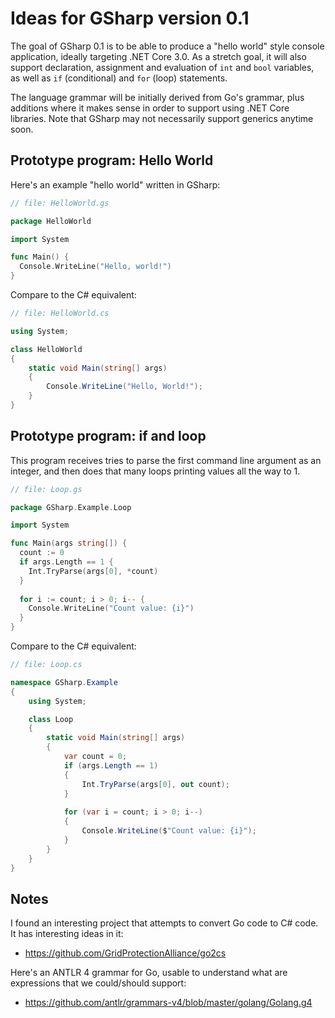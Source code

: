 # Ideas for GSharp version 0.1
The goal of GSharp 0.1 is to be able to produce a "hello world" style console application, ideally targeting .NET Core 3.0. As a stretch goal, it will also support declaration, assignment and evaluation of `int` and `bool` variables, as well as `if` (conditional) and `for` (loop) statements.

The language grammar will be initially derived from Go's grammar, plus additions where it makes sense in order to support using .NET Core libraries. Note that GSharp may not necessarily support generics anytime soon.

## Prototype program: Hello World
Here's an example "hello world" written in GSharp:
```go
// file: HelloWorld.gs

package HelloWorld

import System

func Main() {
  Console.WriteLine("Hello, world!")
}
```

Compare to the C# equivalent:
```csharp
// file: HelloWorld.cs

using System;

class HelloWorld
{
    static void Main(string[] args)
    {
        Console.WriteLine("Hello, World!");
    }
}
```
## Prototype program: if and loop
This program receives tries to parse the first command line argument as an integer, and then does that many loops printing values all the way to 1.
```go
// file: Loop.gs

package GSharp.Example.Loop

import System

func Main(args string[]) {
  count := 0
  if args.Length == 1 {
    Int.TryParse(args[0], *count)
  }
  
  for i := count; i > 0; i-- {
    Console.WriteLine("Count value: {i}")
  }
}
```
Compare to the C# equivalent:
```csharp
// file: Loop.cs

namespace GSharp.Example
{
    using System;

    class Loop
    {
        static void Main(string[] args)
        {
            var count = 0;
            if (args.Length == 1)
            {
                Int.TryParse(args[0], out count);
            }
            
            for (var i = count; i > 0; i--)
            {
                Console.WriteLine($"Count value: {i}");
            }
        }
    }
}
```

## Notes
I found an interesting project that attempts to convert Go code to C# code. It has interesting ideas in it:
  - https://github.com/GridProtectionAlliance/go2cs

Here's an ANTLR 4 grammar for Go, usable to understand what are expressions that we could/should support:
  - https://github.com/antlr/grammars-v4/blob/master/golang/Golang.g4
